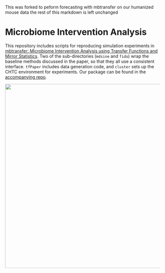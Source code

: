 This was forked to peform forecasting with mbtransfer on our humanized mouse data the rest of this markdown is left unchanged 

# Microbiome Intervention Analysis

This repository includes scripts for reproducing simulation experiments in [mbtransfer: Microbiome Intervention Analysis using Transfer Functions and Mirror Statistics](https://journals.plos.org/ploscompbiol/article?id=10.1371/journal.pcbi.1012196). Two of the sub-directories (`mdsine` and `fido`) wrap the baseline methods discussed in the paper, so that they all use a consistent interface. `tfPaper` includes data generation code, and `cluster` sets up the CHTC environment for experiments. Our package can be found in the [accompanying repo](https://github.com/krisrs1128/mbtransfer).

<img src="https://raw.githubusercontent.com/krisrs1128/microbiome_interventions/main/assets/simulation-hm.png" width=600/>
